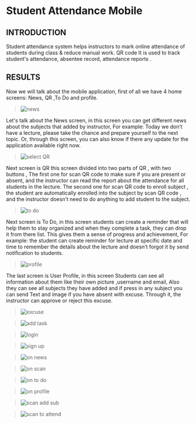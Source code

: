 # Student Attendance Mobile

## INTRODUCTION
Student attendance system helps instructors to mark online attendance of students during class & reduce manual work. QR code It is used to track student's attendance, absentee record, attendance reports .



## RESULTS
Now we will talk about the mobile application, first of all we have 4 home screens: News, QR ,To Do and profile. 




> ![news](https://user-images.githubusercontent.com/93406200/202771495-4096c068-ec5d-474b-85e0-f2707db3ba33.png)

Let's talk about the News screen, in this screen you can  get different news  about the subjects that added by instructor,
For example: Today we don’t have a lecture, please take the chance and prepare yourself to the next topic.
Or, through this screen, you can also know if there any update for the application available right now.


>![select QR](https://user-images.githubusercontent.com/93406200/202771552-711bdb72-70ee-4baf-949f-970993931c22.png)


Next screen is QR this screen divided into two parts of QR , with two buttons ,
 The first one for scan QR code to make sure if you are present or absent, and the instructor can read the report about the attendance for all students in the lecture. 
The second one for scan QR code to enroll subject , the student are automatically enrolled into the subject  by scan QR code , and the instructor doesn’t need to do anything to add student to the subject.


>![to do](https://user-images.githubusercontent.com/93406200/202771616-795faef2-62ec-4b08-8770-74a7597e6e9e.png)


Next screen is To Do, in this screen students can create a reminder that will help them to stay organized and when they complete a task, they can drop it from there list. This gives them a sense of progress and achievement,
For example: the student can create reminder for lecture at specific date and time to remember the details about the lecture and doesn’t forgot it by send notification to students.


>![profile](https://user-images.githubusercontent.com/93406200/202771656-4e1894bc-cdaf-4ce0-b395-b57c59a25b10.png)


The last screen is User Profile, in this screen
Students can see all information about them like their own picture ,username and email,
Also they can see all subjects they have  added and if press in any subject you can send Text and image if you have absent with excuse. Through it, the instructor can approve or reject this excuse.


>![excuse](https://user-images.githubusercontent.com/93406200/202771886-fc1e3dde-3f84-46f9-a82a-fd6989d3725d.png)



>![add task](https://user-images.githubusercontent.com/93406200/202771982-d9b40263-6a77-4cf3-bbcc-237fe77ed798.png)



>![login](https://user-images.githubusercontent.com/93406200/202772144-c8dc068f-3aa1-40ab-8336-8c8f6be7c346.png)



>![sign up](https://user-images.githubusercontent.com/93406200/202772200-7e105d97-b721-4963-b7d4-de6fedb1a50b.png)



>![on news](https://user-images.githubusercontent.com/93406200/202772240-9e5d3f79-bbe0-4e4a-bdb9-8510c4ce9cca.png)



>![on scan](https://user-images.githubusercontent.com/93406200/202772268-48ae4e55-5c22-4b68-9015-cdf222b8d8a5.png)



>![on to do](https://user-images.githubusercontent.com/93406200/202772290-53343776-d8b0-4822-9105-0e4bdc42203a.png)



>![on profile](https://user-images.githubusercontent.com/93406200/202772311-c970946d-9770-4ed3-ac80-9517a9ee09ae.png)


>![scan add sub](https://user-images.githubusercontent.com/93406200/202772343-a77220e3-a4d0-41ff-b43a-165b50434fa3.png)

>![scan to attend](https://user-images.githubusercontent.com/93406200/202772383-f91a8f40-2d78-41b3-9dc9-384ec9b25633.png)


